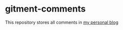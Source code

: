 # gitment-comments

This repository stores all comments in [my personal blog](https://github.com/WindforceYang/blog)
